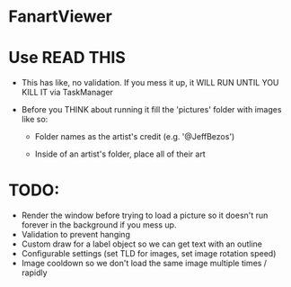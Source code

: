 # FanartViewer

# Use READ THIS

- This has like, no validation. If you mess it up, it WILL RUN UNTIL YOU KILL IT via TaskManager

- Before you THINK about running it fill the 'pictures' folder with images like so:

   + Folder names as the artist's credit (e.g. '@JeffBezos')

   + Inside of an artist's folder, place all of their art

# TODO:
- Render the window before trying to load a picture so it doesn't run forever in the background if you mess up.
- Validation to prevent hanging
- Custom draw for a label object so we can get text with an outline
- Configurable settings (set TLD for images, set image rotation speed)
- Image cooldown so we don't load the same image multiple times / rapidly
